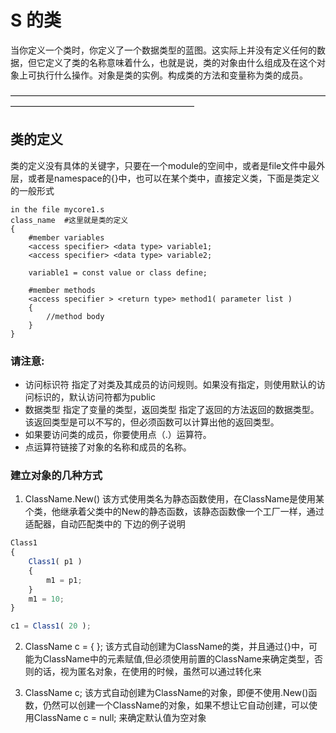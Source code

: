 # S 的类 
当你定义一个类时，你定义了一个数据类型的蓝图。这实际上并没有定义任何的数据，但它定义了类的名称意味着什么，也就是说，类的对象由什么组成及在这个对象上可执行什么操作。对象是类的实例。构成类的方法和变量称为类的成员。

—————————————————————————————————————————————————————————

## 类的定义 
类的定义没有具体的关键字，只要在一个module的空间中，或者是file文件中最外层，或者是namespace的{}中，也可以在某个类中，直接定义类，下面是类定义的一般形式
```
in the file mycore1.s
class_name  #这里就是类的定义
{
    #member variables
    <access specifier> <data type> variable1;
    <access specifier> <data type> variable2;

    variable1 = const value or class define;

    #member methods
    <access specifier > <return type> method1( parameter list )
    {
        //method body
    }
}

```
### 请注意:
- 访问标识符 <access specifier> 指定了对类及其成员的访问规则。如果没有指定，则使用默认的访问标识的，默认访问符都为public
- 数据类型 <data type> 指定了变量的类型，返回类型 <return type> 指定了返回的方法返回的数据类型。该返回类型是可以不写的，但必须函数可以计算出他的返回类型。
- 如果要访问类的成员，你要使用点（.）运算符。
- 点运算符链接了对象的名称和成员的名称。

### 建立对象的几种方式
1. ClassName.New()  该方式使用类名为静态函数使用，在ClassName是使用某个类，他继承着父类中的New的静态函数，该静态函数像一个工厂一样，通过适配器，自动匹配类中的 下边的例子说明

```javascript
Class1
{
    Class1( p1 )
    {
        m1 = p1;
    }
    m1 = 10;
}

c1 = Class1( 20 );          
 ```

2. ClassName c = { };   该方式自动创建为ClassName的类，并且通过{}中，可能为ClassName中的元素赋值,但必须使用前置的ClassName来确定类型，否则的话，视为匿名对象，在使用的时候，虽然可以通过转化来

3. ClassName c; 该方式自动创建为ClassName的对象，即便不使用.New()函数，仍然可以创建一个ClassName的对象，如果不想让它自动创建，可以使用ClassName c = null; 来确定默认值为空对象
